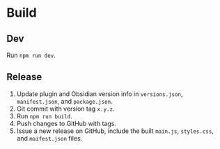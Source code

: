 # Build

## Dev
Run `npm run dev`.

## Release
1. Update plugin and Obsidian version info in `versions.json`, `manifest.json`, and `package.json`.
2. Git commit with version tag `x.y.z`.
3. Run `npm run build`.
4. Push changes to GitHub with tags.
5. Issue a new release on GitHub, include the built `main.js`, `styles.css`, and `maifest.json` files. 